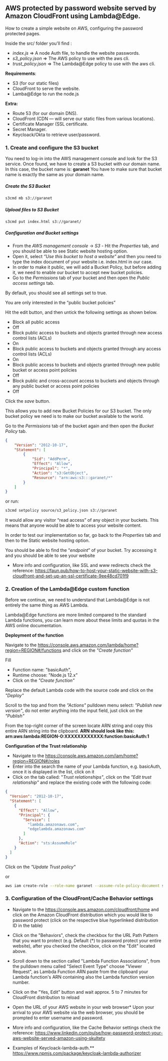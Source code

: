 ## AWS protected by password website served by Amazon CloudFront using Lambda@Edge.

How to create a simple website on AWS, configuring the password protected pages.

Inside the src/ folder you'll find :
- *index.js* => A node Auth file, to handle the website passwords.
- *s3_policy.json* => The AWS policy to use with the aws cli.
- *trust_policy.json* => The Lambda@Edge policy to use with the aws cli.

**Requirements**:

- S3 (for our static files)
- CloudFront to serve the website.
- Lamba@Edge to run the node.js

**Extra:**
- Route 53 (for our domain DNS).
- CloudFront (CDN — will serve our static files from various locations).
- Certificate Manager (SSL certificate.
- Secret Manager.
- Keycloack/Okta to retrieve user/password.


### 1. Create and configure the S3 bucket
You need to log-in into the AWS management console and look for the S3 service.
Once found, we have to create a S3 bucket with our domain name.
In this case, the bucket name is: **garanet**
You have to make sure that bucket name is exactly the same as your domain name.

##### Create the S3 Bucket
```bash
s3cmd mb s3://garanet
```

##### Upload files to S3 Bucket
```bash
s3cmd put index.html s3://garanet/
```

##### Configuration and Bucket settings
- From the *AWS management console* -> *S3* - Hit the *Properties* tab, and you should be able to see Static website hosting option.
- Open it, select *“Use this bucket to host a website”* and then you need to type the index document of your website i.e. index.html in our case.
- In order to make it public, we will add a Bucket Policy, but before adding it, we need to enable our bucket to accept new bucket policies.
- Go to the *Permissions* tab of your bucket and then open the *Public access settings* tab.

By default, you should see all settings set to true.

You are only interested in the “public bucket policies”

Hit the edit button, and then untick the following settings as shown below.
  * Block all public access
  * Off
  * Block public access to buckets and objects granted through new access control lists (ACLs)
  * On
  * Block public access to buckets and objects granted through any access control lists (ACLs)
  * On
  * Block public access to buckets and objects granted through new public bucket or access point policies
  * Off
  * Block public and cross-account access to buckets and objects through any public bucket or access point policies
  * Off

Click the *save* button.

This allows you to add new Bucket Policies for our S3 bucket.
The only bucket policy we need is to make our bucket available to the world.

Go to the *Permissions* tab of the bucket again and then open the *Bucket Policy* tab.
```json
{
    "Version": "2012-10-17",
    "Statement": [
        {
            "Sid": "AddPerm",
            "Effect": "Allow",
            "Principal": "*",
            "Action": "s3:GetObject",
            "Resource": "arn:aws:s3:::garanet/*"
        }
    ]
}
```
or run:
```bash
s3cmd setpolicy source/s3_policy.json s3://garanet
```

It would allow any visitor “read access” of any object in your buckets. This means that anyone would be able to access your website content. 

In order to test our implementation so far, go back to the *Properties* tab and then to the Static website hosting option.

You should be able to find the “*endpoint*” of your bucket. Try accessing it and you should be able to see your website

* More info and configuration, like SSL and www redirects check the reference: https://faun.pub/how-to-host-your-static-website-with-s3-cloudfront-and-set-up-an-ssl-certificate-9ee48cd701f9

### 2. Creation of the Lambda@Edge custom function
Before we continue, we need to understand that Lambda@Edge is not entirely the same thing as AWS Lambda.

Lambda@Edge functions are more limited compared to the standard Lambda functions, you can learn more about these limits and quotas in the AWS online documentation.

**Deployment of the function**

Navigate to the https://console.aws.amazon.com/lambda/home?region=REGION#/functions and click on the *"Create function"*

Fill 
- Function name: "basicAuth", 
- Runtime choose: "Node.js 12.x" 
- Click on the *"Create function"*

Replace the default Lambda code with the source code and click on the *"Deploy"*

Scroll to the top and from the *"Actions"* pulldown menu select: *"Publish new version"*, do not enter anything into the input field, just click on the *"Publish"*

From the top-right corner of the screen locate ARN string and copy this entire ARN string into the clipboard. **ARN should look like this: arn:aws:lambda:REGION-0:XXXXXXXXXXXX:function:basicAuth:1**

**Configuration of the Trust relationship**

- Navigate to the https://console.aws.amazon.com/iam/home?region=REGION#/roles
- Enter into the search the name of your Lambda function, e.g. basicAuth, once it is displayed in the list, click on it
- Click on the tab called: "*Trust relationships"*, click on the *"Edit trust relationship"* and replace the existing code with the following code:
```json
{
  "Version": "2012-10-17",
  "Statement": [
    {
      "Effect": "Allow",
      "Principal": {
        "Service": [
          "lambda.amazonaws.com",
          "edgelambda.amazonaws.com"
        ]
      },
      "Action": "sts:AssumeRole"
    }
  ]
}
```
Click on the *"Update Trust policy"*

or
```bash
aws iam create-role --role-name garanet --assume-role-policy-document source/trust_policy.json
```

### 3. Configuration of the CloudFront/Cache Behavior settings

- Navigate to the https://console.aws.amazon.com/cloudfront/home and click on the Amazon CloudFront distribution which you would like to password protect (click on the respective blue hyperlinked distribution ID in the table)

- Click on the "Behaviors", check the checkbox for the URL Path Pattern that you want to protect (e.g. Default (*) to password protect your entire website), after you checked the checkbox, click on the "Edit" located above.

- Scroll down to the section called "Lambda Function Associations", from the pulldown menu called "Select Event Type" choose "Viewer Request", as Lambda Function ARN paste from the clipboard your Lambda function's ARN containing also the Lambda function version number.

- Click on the "Yes, Edit" button and wait approx. 5 to 7 minutes for CloudFront distribution to reload

* Open the URL of your AWS website in your web browser*
Upon your arrival to your AWS website via the web browser, you should be prompted to enter username and password.

* More info and configuration, like the Cache Behavior settings check the reference: https://www.linkedin.com/pulse/how-password-protect-your-aws-website-served-amazon-using-skultety

* Examples of Keycloack-lambda-auth.** https://www.npmjs.com/package/keycloak-lambda-authorizer
